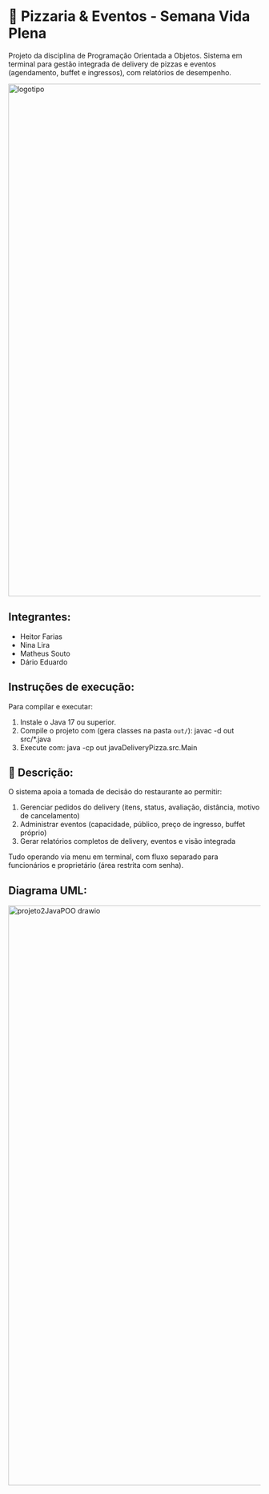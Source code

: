 # 🍕 Pizzaria & Eventos - Semana Vida Plena 
Projeto da disciplina de Programação Orientada a Objetos.
Sistema em terminal para gestão integrada de delivery de pizzas e eventos (agendamento, buffet e ingressos), com relatórios de desempenho.

<img width="1024" height="1024" alt="logotipo" src="https://github.com/user-attachments/assets/1d481794-63a8-47b5-94d9-3d952653e93a" />


## Integrantes:
- Heitor Farias
- Nina Lira
- Matheus Souto
- Dário Eduardo

## Instruções de execução:
Para compilar e executar:
1. Instale o Java 17 ou superior.
2. Compile o projeto com (gera classes na pasta `out/`):
   javac -d out src/*.java
3. Execute com:
   java -cp out javaDeliveryPizza.src.Main

## 📌 Descrição:
O sistema apoia a tomada de decisão do restaurante ao permitir:
1. Gerenciar pedidos do delivery (itens, status, avaliação, distância, motivo de cancelamento)
2. Administrar eventos (capacidade, público, preço de ingresso, buffet próprio)
3. Gerar relatórios completos de delivery, eventos e visão integrada

Tudo operando via menu em terminal, com fluxo separado para funcionários e proprietário (área restrita com senha).

## Diagrama UML:
<img width="1379" height="1159" alt="projeto2JavaPOO drawio" src="https://github.com/user-attachments/assets/bbe36480-8d8f-4f06-88ee-83cb51d38dee" />
